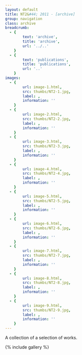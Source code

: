 ```yaml
---
layout: default
title: NT2&#44; 2011 - [archive]
group: navigation
class: archive
breadcrumb:
  - {
  		text: 'archive',
  		title: 'archive',
  		url: '../..'
	}
  - {
  		text: 'publications',
  		title: 'publications',
  		url: '..'
	}
images:
  - {
		url: image-1.html, 
		src: thumbs/NT2-1.jpg,
		label: ,
		information: ''
	}
  - {
		url: image-2.html, 
		src: thumbs/NT2-2.jpg,
		label: ,
		information: ''
	}
  - {
		url: image-3.html, 
		src: thumbs/NT2-3.jpg,
		label: ,
		information: ''
	}
  - {
		url: image-4.html, 
		src: thumbs/NT2-4.jpg,
		label: ,
		information: ''
	}
  - {
		url: image-5.html, 
		src: thumbs/NT2-5.jpg,
		label: ,
		information: ''
	}
  - {
		url: image-6.html, 
		src: thumbs/NT2-6.jpg,
		label: ,
		information: ''
	}
  - {
		url: image-7.html, 
		src: thumbs/NT2-7.jpg,
		label: ,
		information: ''
	}
  - {
		url: image-8.html, 
		src: thumbs/NT2-8.jpg,
		label: ,
		information: ''
	}
  - {
		url: image-9.html, 
		src: thumbs/NT2-9.jpg,
		label: ,
		information: ''
	}
---
```


A collection of a selection of works.

{% include gallery %}
